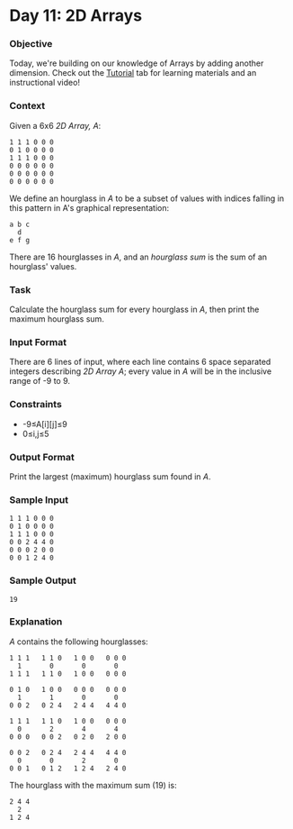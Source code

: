 # Day 11: 2D Arrays
### Objective
Today, we're building on our knowledge of Arrays by adding another dimension.
Check out the [Tutorial](https://www.hackerrank.com/challenges/30-2d-arrays/tutorial)
tab for learning materials and an instructional video!
### Context
Given a 6x6 _2D Array, A_:
```
1 1 1 0 0 0
0 1 0 0 0 0
1 1 1 0 0 0
0 0 0 0 0 0
0 0 0 0 0 0
0 0 0 0 0 0
```
We define an hourglass in _A_ to be a subset of values with indices falling in this pattern in A's graphical representation:
```
a b c
  d
e f g
```
There are 16 hourglasses in _A_,
and an _hourglass sum_ is the sum of an hourglass' values.
### Task
Calculate the hourglass sum for every hourglass in _A_,
then print the maximum hourglass sum.
### Input Format
There are 6 lines of input, where each line contains 6 space separated integers describing _2D Array *A*_;
every value in _*A*_ will be in the inclusive range of -9 to 9.
### Constraints
* -9≤A\[i]\[j]≤9
* 0≤i,j≤5
### Output Format
Print the largest (maximum) hourglass sum found in _*A*_.
### Sample Input
```
1 1 1 0 0 0
0 1 0 0 0 0
1 1 1 0 0 0
0 0 2 4 4 0
0 0 0 2 0 0
0 0 1 2 4 0
```
### Sample Output
```
19
```
### Explanation
_*A*_ contains the following hourglasses:
```
1 1 1   1 1 0   1 0 0   0 0 0
  1       0       0       0
1 1 1   1 1 0   1 0 0   0 0 0

0 1 0   1 0 0   0 0 0   0 0 0
  1       1       0       0
0 0 2   0 2 4   2 4 4   4 4 0

1 1 1   1 1 0   1 0 0   0 0 0
  0       2       4       4
0 0 0   0 0 2   0 2 0   2 0 0

0 0 2   0 2 4   2 4 4   4 4 0
  0       0       2       0
0 0 1   0 1 2   1 2 4   2 4 0
```
The hourglass with the maximum sum (19) is:
```
2 4 4
  2
1 2 4
```
